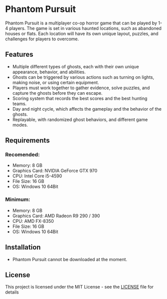 # Phantom Pursuit

Phantom Pursuit is a multiplayer co-op horror game that can be played by 1-4 players. The game is set in various haunted locations, such as abandoned houses or flats. Each location will have its own unique layout, puzzles, and challenges for players to overcome.

## Features
- Multiple different types of ghosts, each with their own unique appearance, behavior, and abilities. 
- Ghosts can be triggered by various actions such as turning on lights, making noise, or using certain equipment. 
- Players must work together to gather evidence, solve puzzles, and capture the ghosts before they can escape.
- Scoring system that records the best scores and the best hunting teams.
- Day and night cycle, which affects the gameplay and the behavior of the ghosts. 
- Replayable, with randomized ghost behaviors, and different game modes.

## Requirements
### Recomended:
- Memory: 8 GB
- Graphics Card: NVIDIA GeForce GTX 970
- CPU: Intel Core i5-4590
- File Size: 16 GB
- OS: Windows 10 64Bit
### Minimum:
- Memory: 8 GB
- Graphics Card: AMD Radeon R9 290 / 390
- CPU: AMD FX-8350
- File Size: 16 GB
- OS: Windows 10 64Bit

## Installation
- Phantom Pursuit cannot be downloaded at the moment.

## License
This project is licensed under the MIT License - see the [LICENSE](LICENSE) file for details
